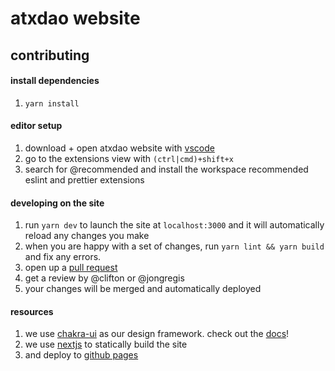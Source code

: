 # atxdao website

## contributing

#### install dependencies

1. `yarn install`

#### editor setup

1. download + open atxdao website with [vscode](https://code.visualstudio.com/)
1. go to the extensions view with `(ctrl|cmd)+shift+x`
1. search for @recommended and install the workspace recommended eslint and prettier extensions

#### developing on the site

1. run `yarn dev` to launch the site at `localhost:3000` and it will automatically reload any changes you make
1. when you are happy with a set of changes, run `yarn lint && yarn build` and fix any errors.
1. open up a [pull request](https://docs.github.com/en/pull-requests/collaborating-with-pull-requests/proposing-changes-to-your-work-with-pull-requests/creating-a-pull-request)
1. get a review by @clifton or @jongregis
1. your changes will be merged and automatically deployed

#### resources

1. we use [chakra-ui](https://chakra-ui.com/docs/getting-started) as our design framework. check out the [docs](https://chakra-ui.com/docs/getting-started)!
1. we use [nextjs](https://nextjs.org/docs) to statically build the site
1. and deploy to [github pages](https://pages.github.com/)
